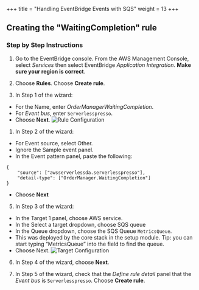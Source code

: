 +++
title = "Handling EventBridge Events with SQS"
weight = 13
+++

## Creating the "WaitingCompletion" rule

### Step by Step Instructions
1. Go to the EventBridge console. From the AWS Management Console, select *Services* then select EventBridge *Application Integration*. **Make sure your region is correct**.

2. Choose **Rules**. Choose **Create rule**.
3. In Step 1 of the wizard:
- For the Name, enter *OrderManagerWaitingCompletion*.
- For *Event bus*, enter `Serverlesspresso`.
- Choose **Next**.
![Rule Configuration](/images/se-mod4-rule.png)
1. In Step 2 of the wizard:
-  For Event source, select Other.
-  Ignore the Sample event panel.
-  In the Event pattern panel, paste the following:
```
{
    "source": ["awsserverlessda.serverlesspresso"],
    "detail-type": ["OrderManager.WaitingCompletion"]
}
```
-  Choose **Next**
5. In Step 3 of the wizard:
  - In the Target 1 panel, choose AWS service.
  - In the Select a target dropdown, choose SQS queue
  - In the Queue dropdown, choose the SQS Queue `MetricsQueue`.
  - This was deployed by the core stack in the setup module. Tip: you can start typing “MetricsQueue” into the field to find the queue.
  - Choose Next.
![Target Configuration](/images/se-mod4-target.png)

6. In Step 4 of the wizard, choose **Next**.

7. In Step 5 of the wizard, check that the *Define rule detail* panel that the *Event bus* is `Serverlesspresso`. Choose **Create rule**.
